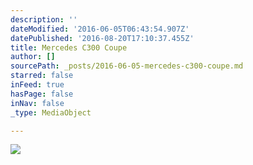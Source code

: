 ```yaml
---
description: ''
dateModified: '2016-06-05T06:43:54.907Z'
datePublished: '2016-08-20T17:10:37.455Z'
title: Mercedes C300 Coupe
author: []
sourcePath: _posts/2016-06-05-mercedes-c300-coupe.md
starred: false
inFeed: true
hasPage: false
inNav: false
_type: MediaObject

---
```

![](https://the-grid-user-content.s3-us-west-2.amazonaws.com/8e2f62c1-046e-409a-b231-f64100c8389d.jpg)